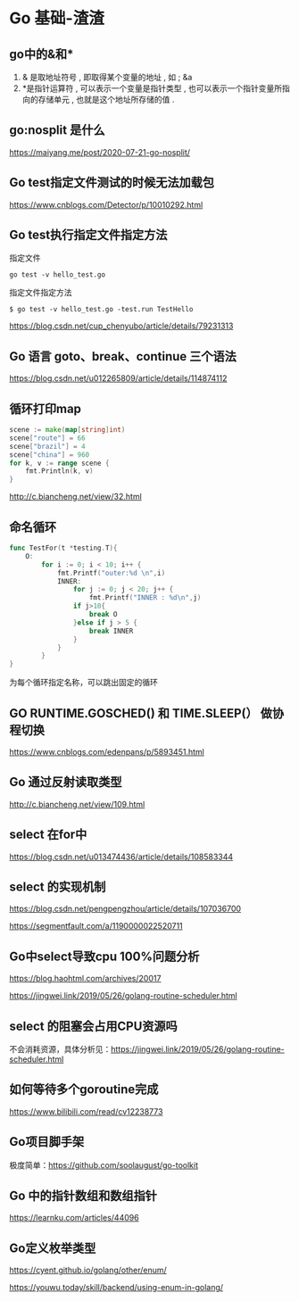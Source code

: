 # Go 基础-渣渣

## go中的&和*

1. & 是取地址符号 , 即取得某个变量的地址 , 如 ; &a
2. *是指针运算符 , 可以表示一个变量是指针类型 , 也可以表示一个指针变量所指向的存储单元 , 也就是这个地址所存储的值 .

## go:nosplit 是什么

https://maiyang.me/post/2020-07-21-go-nosplit/

## Go test指定文件测试的时候无法加载包

https://www.cnblogs.com/Detector/p/10010292.html

## Go test执行指定文件指定方法

指定文件

```shell
go test -v hello_test.go
```



指定文件指定方法

```shell
$ go test -v hello_test.go -test.run TestHello
```

https://blog.csdn.net/cup_chenyubo/article/details/79231313

## Go 语言 goto、break、continue 三个语法

https://blog.csdn.net/u012265809/article/details/114874112

## 循环打印map

```go
scene := make(map[string]int)
scene["route"] = 66
scene["brazil"] = 4
scene["china"] = 960
for k, v := range scene {
    fmt.Println(k, v)
}
```

http://c.biancheng.net/view/32.html

## 命名循环

```go
func TestFor(t *testing.T){
	O:
		for i := 0; i < 10; i++ {
			fmt.Printf("outer:%d \n",i)
			INNER:
				for j := 0; j < 20; j++ {
					fmt.Printf("INNER : %d\n",j)
				if j>10{
					break O
				}else if j > 5 {
					break INNER
				}
			}
		}
}
```

为每个循环指定名称，可以跳出固定的循环



## GO RUNTIME.GOSCHED() 和 TIME.SLEEP(） 做协程切换

https://www.cnblogs.com/edenpans/p/5893451.html



## Go 通过反射读取类型

http://c.biancheng.net/view/109.html



## select 在for中

https://blog.csdn.net/u013474436/article/details/108583344



## select 的实现机制

https://blog.csdn.net/pengpengzhou/article/details/107036700

https://segmentfault.com/a/1190000022520711



## Go中select导致cpu 100%问题分析

https://blog.haohtml.com/archives/20017

https://jingwei.link/2019/05/26/golang-routine-scheduler.html

## select 的阻塞会占用CPU资源吗

不会消耗资源，具体分析见：https://jingwei.link/2019/05/26/golang-routine-scheduler.html





## 如何等待多个goroutine完成

https://www.bilibili.com/read/cv12238773





## Go项目脚手架

极度简单：https://github.com/soolaugust/go-toolkit



## Go 中的指针数组和数组指针

https://learnku.com/articles/44096





## Go定义枚举类型

https://cyent.github.io/golang/other/enum/

https://youwu.today/skill/backend/using-enum-in-golang/

